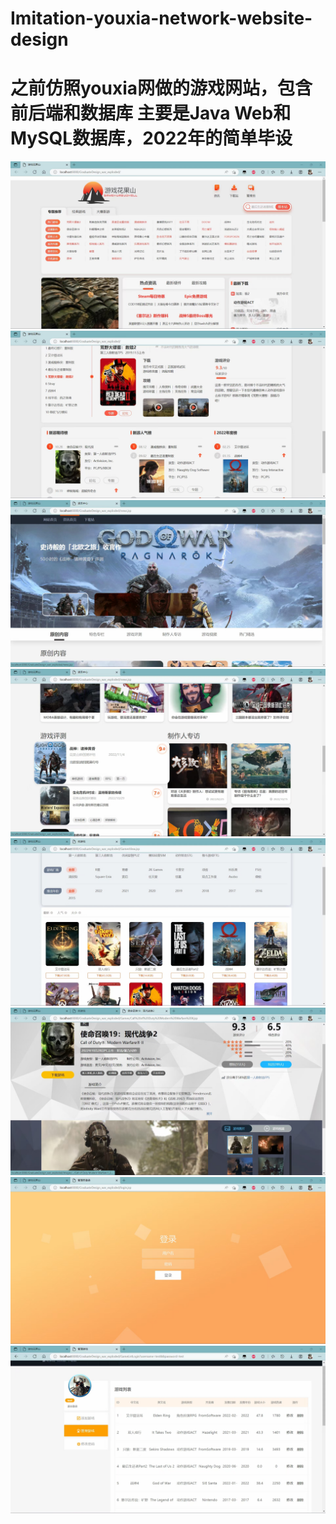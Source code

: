 # Imitation-youxia-network-website-design
之前仿照youxia网做的游戏网站，包含前后端和数据库
主要是Java Web和MySQL数据库，2022年的简单毕设
===============================================================
![image.](screenshot/screenshot1.jpg)
![image.](screenshot/screenshot2.jpg)
![image.](screenshot/screenshot3.jpg)
![image.](screenshot/screenshot4.jpg)
![image.](screenshot/screenshot5.jpg)
![image.](screenshot/screenshot6.jpg)
![image.](screenshot/screenshot7.jpg)
![image.](screenshot/screenshot8.jpg)
